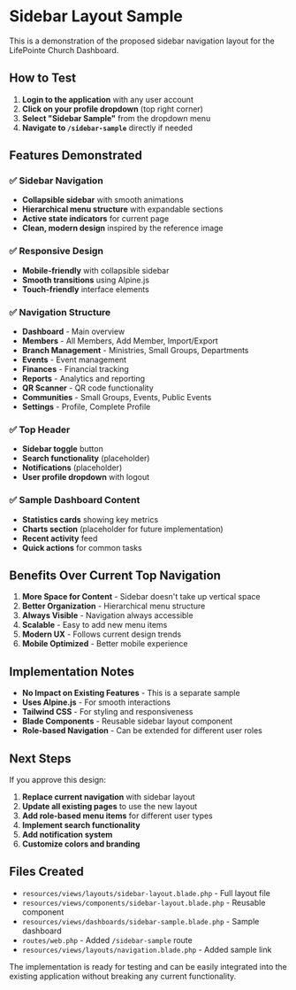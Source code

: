 # Sidebar Layout Sample

This is a demonstration of the proposed sidebar navigation layout for the LifePointe Church Dashboard.

## How to Test

1. **Login to the application** with any user account
2. **Click on your profile dropdown** (top right corner)
3. **Select "Sidebar Sample"** from the dropdown menu
4. **Navigate to `/sidebar-sample`** directly if needed

## Features Demonstrated

### ✅ **Sidebar Navigation**
- **Collapsible sidebar** with smooth animations
- **Hierarchical menu structure** with expandable sections
- **Active state indicators** for current page
- **Clean, modern design** inspired by the reference image

### ✅ **Responsive Design**
- **Mobile-friendly** with collapsible sidebar
- **Smooth transitions** using Alpine.js
- **Touch-friendly** interface elements

### ✅ **Navigation Structure**
- **Dashboard** - Main overview
- **Members** - All Members, Add Member, Import/Export
- **Branch Management** - Ministries, Small Groups, Departments
- **Events** - Event management
- **Finances** - Financial tracking
- **Reports** - Analytics and reporting
- **QR Scanner** - QR code functionality
- **Communities** - Small Groups, Events, Public Events
- **Settings** - Profile, Complete Profile

### ✅ **Top Header**
- **Sidebar toggle** button
- **Search functionality** (placeholder)
- **Notifications** (placeholder)
- **User profile dropdown** with logout

### ✅ **Sample Dashboard Content**
- **Statistics cards** showing key metrics
- **Charts section** (placeholder for future implementation)
- **Recent activity** feed
- **Quick actions** for common tasks

## Benefits Over Current Top Navigation

1. **More Space for Content** - Sidebar doesn't take up vertical space
2. **Better Organization** - Hierarchical menu structure
3. **Always Visible** - Navigation always accessible
4. **Scalable** - Easy to add new menu items
5. **Modern UX** - Follows current design trends
6. **Mobile Optimized** - Better mobile experience

## Implementation Notes

- **No Impact on Existing Features** - This is a separate sample
- **Uses Alpine.js** - For smooth interactions
- **Tailwind CSS** - For styling and responsiveness
- **Blade Components** - Reusable sidebar layout component
- **Role-based Navigation** - Can be extended for different user roles

## Next Steps

If you approve this design:

1. **Replace current navigation** with sidebar layout
2. **Update all existing pages** to use the new layout
3. **Add role-based menu items** for different user types
4. **Implement search functionality**
5. **Add notification system**
6. **Customize colors and branding**

## Files Created

- `resources/views/layouts/sidebar-layout.blade.php` - Full layout file
- `resources/views/components/sidebar-layout.blade.php` - Reusable component
- `resources/views/dashboards/sidebar-sample.blade.php` - Sample dashboard
- `routes/web.php` - Added `/sidebar-sample` route
- `resources/views/layouts/navigation.blade.php` - Added sample link

The implementation is ready for testing and can be easily integrated into the existing application without breaking any current functionality.




